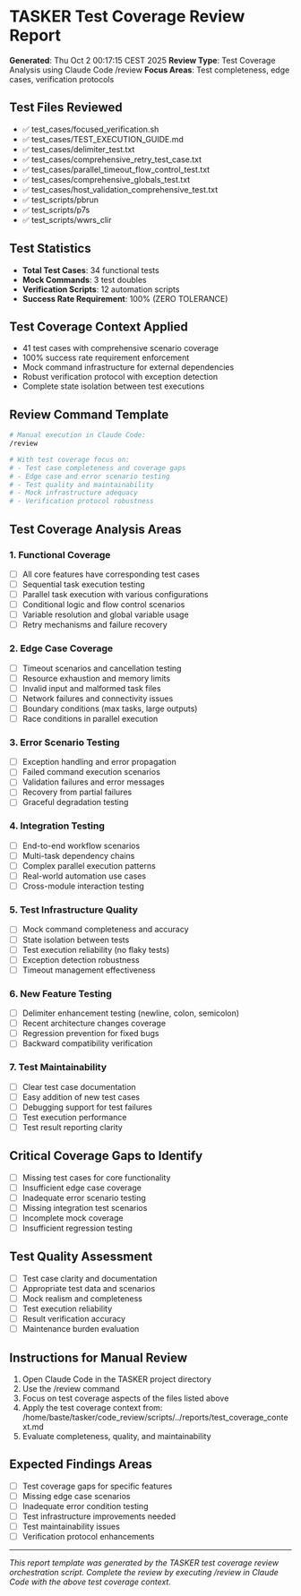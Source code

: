 # TASKER Test Coverage Review Report
**Generated**: Thu Oct  2 00:17:15 CEST 2025
**Review Type**: Test Coverage Analysis using Claude Code /review
**Focus Areas**: Test completeness, edge cases, verification protocols

## Test Files Reviewed
- ✅ test_cases/focused_verification.sh
- ✅ test_cases/TEST_EXECUTION_GUIDE.md
- ✅ test_cases/delimiter_test.txt
- ✅ test_cases/comprehensive_retry_test_case.txt
- ✅ test_cases/parallel_timeout_flow_control_test.txt
- ✅ test_cases/comprehensive_globals_test.txt
- ✅ test_cases/host_validation_comprehensive_test.txt
- ✅ test_scripts/pbrun
- ✅ test_scripts/p7s
- ✅ test_scripts/wwrs_clir

## Test Statistics
- **Total Test Cases**: 34 functional tests
- **Mock Commands**: 3 test doubles
- **Verification Scripts**: 12 automation scripts
- **Success Rate Requirement**: 100% (ZERO TOLERANCE)

## Test Coverage Context Applied
- 41 test cases with comprehensive scenario coverage
- 100% success rate requirement enforcement
- Mock command infrastructure for external dependencies
- Robust verification protocol with exception detection
- Complete state isolation between test executions

## Review Command Template
```bash
# Manual execution in Claude Code:
/review

# With test coverage focus on:
# - Test case completeness and coverage gaps
# - Edge case and error scenario testing
# - Test quality and maintainability
# - Mock infrastructure adequacy
# - Verification protocol robustness
```

## Test Coverage Analysis Areas
### 1. Functional Coverage
- [ ] All core features have corresponding test cases
- [ ] Sequential task execution testing
- [ ] Parallel task execution with various configurations
- [ ] Conditional logic and flow control scenarios
- [ ] Variable resolution and global variable usage
- [ ] Retry mechanisms and failure recovery

### 2. Edge Case Coverage
- [ ] Timeout scenarios and cancellation testing
- [ ] Resource exhaustion and memory limits
- [ ] Invalid input and malformed task files
- [ ] Network failures and connectivity issues
- [ ] Boundary conditions (max tasks, large outputs)
- [ ] Race conditions in parallel execution

### 3. Error Scenario Testing
- [ ] Exception handling and error propagation
- [ ] Failed command execution scenarios
- [ ] Validation failures and error messages
- [ ] Recovery from partial failures
- [ ] Graceful degradation testing

### 4. Integration Testing
- [ ] End-to-end workflow scenarios
- [ ] Multi-task dependency chains
- [ ] Complex parallel execution patterns
- [ ] Real-world automation use cases
- [ ] Cross-module interaction testing

### 5. Test Infrastructure Quality
- [ ] Mock command completeness and accuracy
- [ ] State isolation between tests
- [ ] Test execution reliability (no flaky tests)
- [ ] Exception detection robustness
- [ ] Timeout management effectiveness

### 6. New Feature Testing
- [ ] Delimiter enhancement testing (newline, colon, semicolon)
- [ ] Recent architecture changes coverage
- [ ] Regression prevention for fixed bugs
- [ ] Backward compatibility verification

### 7. Test Maintainability
- [ ] Clear test case documentation
- [ ] Easy addition of new test cases
- [ ] Debugging support for test failures
- [ ] Test execution performance
- [ ] Test result reporting clarity

## Critical Coverage Gaps to Identify
- [ ] Missing test cases for core functionality
- [ ] Insufficient edge case coverage
- [ ] Inadequate error scenario testing
- [ ] Missing integration test scenarios
- [ ] Incomplete mock coverage
- [ ] Insufficient regression testing

## Test Quality Assessment
- [ ] Test case clarity and documentation
- [ ] Appropriate test data and scenarios
- [ ] Mock realism and completeness
- [ ] Test execution reliability
- [ ] Result verification accuracy
- [ ] Maintenance burden evaluation

## Instructions for Manual Review
1. Open Claude Code in the TASKER project directory
2. Use the /review command
3. Focus on test coverage aspects of the files listed above
4. Apply the test coverage context from: /home/baste/tasker/code_review/scripts/../reports/test_coverage_context.md
5. Evaluate completeness, quality, and maintainability

## Expected Findings Areas
- [ ] Test coverage gaps for specific features
- [ ] Missing edge case scenarios
- [ ] Inadequate error condition testing
- [ ] Test infrastructure improvements needed
- [ ] Test maintainability issues
- [ ] Verification protocol enhancements

---
*This report template was generated by the TASKER test coverage review orchestration script.*
*Complete the review by executing /review in Claude Code with the above test coverage context.*
